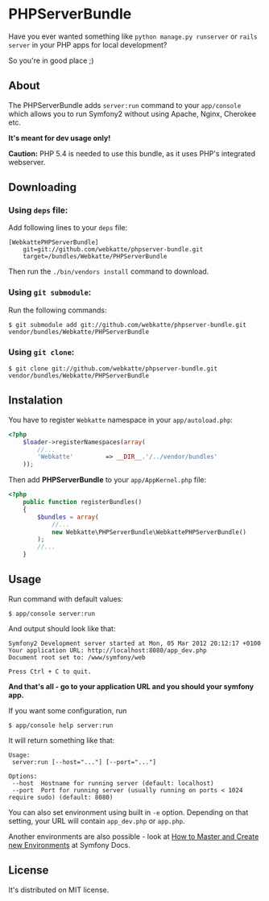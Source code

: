 # PHPServerBundle 

Have you ever wanted something like `python manage.py runserver` or `rails server` in your PHP apps for local development? 

So you're in good place ;)

## About ##

The PHPServerBundle adds `server:run` command to your `app/console` which allows you to run Symfony2 without using Apache, Nginx, Cherokee etc. 

**It's meant for dev usage only!**

**Caution:** PHP 5.4 is needed to use this bundle, as it uses PHP's integrated webserver. 

## Downloading ##

### Using `deps` file: ###

Add following lines to your `deps` file:

    [WebkattePHPServerBundle]
        git=git://github.com/webkatte/phpserver-bundle.git
        target=/bundles/Webkatte/PHPServerBundle

Then run the `./bin/vendors install` command to download.

### Using `git submodule`: ###

Run the following commands:

    $ git submodule add git://github.com/webkatte/phpserver-bundle.git vendor/bundles/Webkatte/PHPServerBundle

### Using `git clone`: ###

    $ git clone git://github.com/webkatte/phpserver-bundle.git vendor/bundles/Webkatte/PHPServerBundle

## Instalation ##

You have to register `Webkatte` namespace in your `app/autoload.php`:

``` php
<?php
	$loader->registerNamespaces(array(
    	//...
		'Webkatte'         => __DIR__.'/../vendor/bundles'
	));
```

Then add **PHPServerBundle** to your `app/AppKernel.php` file: 

``` php
<?php
	public function registerBundles()
	{
        $bundles = array(
    		//...
            new Webkatte\PHPServerBundle\WebkattePHPServerBundle()
        );
        //...
    }
```

## Usage ##

Run command with default values: 
	
	$ app/console server:run
	
And output should look like that:
	
	Symfony2 Development server started at Mon, 05 Mar 2012 20:12:17 +0100
	Your application URL: http://localhost:8080/app_dev.php
	Document root set to: /www/symfony/web

	Press Ctrl + C to quit.

**And that's all - go to your application URL and you should your symfony app.**

If you want some configuration, run 

	$ app/console help server:run
	
It will return something like that: 

	Usage:
 	 server:run [--host="..."] [--port="..."]

	Options:
	 --host  Hostname for running server (default: localhost)
	 --port  Port for running server (usually running on ports < 1024 require sudo) (default: 8080)

You can also set environment using built in `-e` option. Depending on that setting, your URL will contain `app_dev.php` or `app.php`. 

Another environments are also possible - look at [How to Master and Create new Environments](http://symfony.com/doc/current/cookbook/configuration/environments.html) at Symfony Docs. 


## License ##

It's distributed on MIT license.